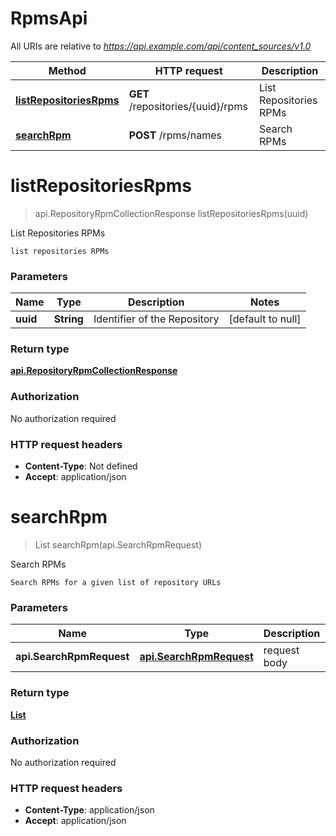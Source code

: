 # RpmsApi

All URIs are relative to *https://api.example.com/api/content_sources/v1.0*

| Method | HTTP request | Description |
|------------- | ------------- | -------------|
| [**listRepositoriesRpms**](RpmsApi.md#listRepositoriesRpms) | **GET** /repositories/{uuid}/rpms | List Repositories RPMs |
| [**searchRpm**](RpmsApi.md#searchRpm) | **POST** /rpms/names | Search RPMs |


<a name="listRepositoriesRpms"></a>
# **listRepositoriesRpms**
> api.RepositoryRpmCollectionResponse listRepositoriesRpms(uuid)

List Repositories RPMs

    list repositories RPMs

### Parameters

|Name | Type | Description  | Notes |
|------------- | ------------- | ------------- | -------------|
| **uuid** | **String**| Identifier of the Repository | [default to null] |

### Return type

[**api.RepositoryRpmCollectionResponse**](../Models/api.RepositoryRpmCollectionResponse.md)

### Authorization

No authorization required

### HTTP request headers

- **Content-Type**: Not defined
- **Accept**: application/json

<a name="searchRpm"></a>
# **searchRpm**
> List searchRpm(api.SearchRpmRequest)

Search RPMs

    Search RPMs for a given list of repository URLs

### Parameters

|Name | Type | Description  | Notes |
|------------- | ------------- | ------------- | -------------|
| **api.SearchRpmRequest** | [**api.SearchRpmRequest**](../Models/api.SearchRpmRequest.md)| request body | |

### Return type

[**List**](../Models/api.SearchRpmResponse.md)

### Authorization

No authorization required

### HTTP request headers

- **Content-Type**: application/json
- **Accept**: application/json

